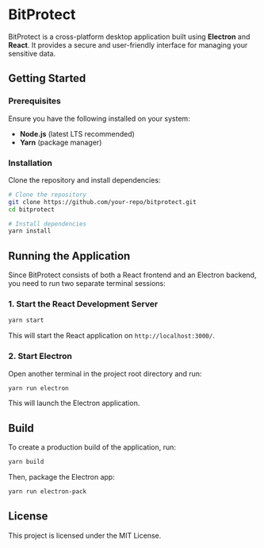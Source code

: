 # BitProtect

BitProtect is a cross-platform desktop application built using **Electron** and **React**. It provides a secure and user-friendly interface for managing your sensitive data.

## Getting Started

### Prerequisites
Ensure you have the following installed on your system:
- **Node.js** (latest LTS recommended)
- **Yarn** (package manager)

### Installation
Clone the repository and install dependencies:
```sh
# Clone the repository
git clone https://github.com/your-repo/bitprotect.git
cd bitprotect

# Install dependencies
yarn install
```

## Running the Application
Since BitProtect consists of both a React frontend and an Electron backend, you need to run two separate terminal sessions:

### 1. Start the React Development Server
```sh
yarn start
```
This will start the React application on `http://localhost:3000/`.

### 2. Start Electron
Open another terminal in the project root directory and run:
```sh
yarn run electron
```
This will launch the Electron application.

## Build
To create a production build of the application, run:
```sh
yarn build
```
Then, package the Electron app:
```sh
yarn run electron-pack
```

## License
This project is licensed under the MIT License.